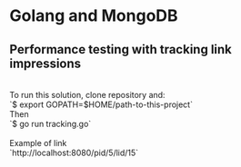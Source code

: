 # Golang and MongoDB
## Performance testing with tracking link impressions
<br />
To run this solution, clone repository and:<br />
`$ export GOPATH=$HOME/path-to-this-project`<br />
Then<br />
`$ go run tracking.go`<br />
<br />
Example of link<br />
`http://localhost:8080/pid/5/lid/15`<br />
